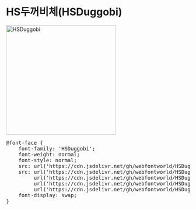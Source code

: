 # HS두꺼비체(HSDuggobi)

<a href="https://wess.tistory.com" target="_blank">
    <img src="https://webfontworld.github.io/HSDuggobi/HSDuggobi.jpg" alt="HSDuggobi" style="width:300px">
</a>
<pre>
@font-face {
    font-family: 'HSDuggobi';
    font-weight: normal;
    font-style: normal;
    src: url('https://cdn.jsdelivr.net/gh/webfontworld/HSDuggobi/HSDuggobi.eot');
    src: url('https://cdn.jsdelivr.net/gh/webfontworld/HSDuggobi/HSDuggobi.eot?#iefix') format('embedded-opentype'),
         url('https://cdn.jsdelivr.net/gh/webfontworld/HSDuggobi/HSDuggobi.woff2') format('woff2'),
         url('https://cdn.jsdelivr.net/gh/webfontworld/HSDuggobi/HSDuggobi.woff') format('woff'),
         url('https://cdn.jsdelivr.net/gh/webfontworld/HSDuggobi/HSDuggobi.ttf') format("truetype");
    font-display: swap;
} 
</pre>
